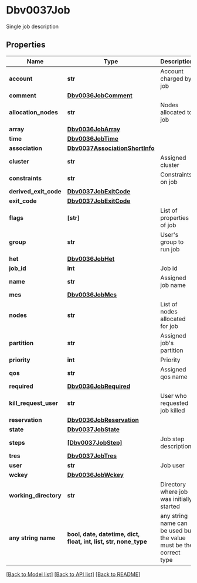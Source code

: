 # Dbv0037Job

Single job description

## Properties
Name | Type | Description | Notes
------------ | ------------- | ------------- | -------------
**account** | **str** | Account charged by job | [optional] 
**comment** | [**Dbv0036JobComment**](Dbv0036JobComment.md) |  | [optional] 
**allocation_nodes** | **str** | Nodes allocated to job | [optional] 
**array** | [**Dbv0036JobArray**](Dbv0036JobArray.md) |  | [optional] 
**time** | [**Dbv0036JobTime**](Dbv0036JobTime.md) |  | [optional] 
**association** | [**Dbv0037AssociationShortInfo**](Dbv0037AssociationShortInfo.md) |  | [optional] 
**cluster** | **str** | Assigned cluster | [optional] 
**constraints** | **str** | Constraints on job | [optional] 
**derived_exit_code** | [**Dbv0037JobExitCode**](Dbv0037JobExitCode.md) |  | [optional] 
**exit_code** | [**Dbv0037JobExitCode**](Dbv0037JobExitCode.md) |  | [optional] 
**flags** | **[str]** | List of properties of job | [optional] 
**group** | **str** | User&#39;s group to run job | [optional] 
**het** | [**Dbv0036JobHet**](Dbv0036JobHet.md) |  | [optional] 
**job_id** | **int** | Job id | [optional] 
**name** | **str** | Assigned job name | [optional] 
**mcs** | [**Dbv0036JobMcs**](Dbv0036JobMcs.md) |  | [optional] 
**nodes** | **str** | List of nodes allocated for job | [optional] 
**partition** | **str** | Assigned job&#39;s partition | [optional] 
**priority** | **int** | Priority | [optional] 
**qos** | **str** | Assigned qos name | [optional] 
**required** | [**Dbv0036JobRequired**](Dbv0036JobRequired.md) |  | [optional] 
**kill_request_user** | **str** | User who requested job killed | [optional] 
**reservation** | [**Dbv0036JobReservation**](Dbv0036JobReservation.md) |  | [optional] 
**state** | [**Dbv0037JobState**](Dbv0037JobState.md) |  | [optional] 
**steps** | [**[Dbv0037JobStep]**](Dbv0037JobStep.md) | Job step description | [optional] 
**tres** | [**Dbv0037JobTres**](Dbv0037JobTres.md) |  | [optional] 
**user** | **str** | Job user | [optional] 
**wckey** | [**Dbv0036JobWckey**](Dbv0036JobWckey.md) |  | [optional] 
**working_directory** | **str** | Directory where job was initially started | [optional] 
**any string name** | **bool, date, datetime, dict, float, int, list, str, none_type** | any string name can be used but the value must be the correct type | [optional]

[[Back to Model list]](../README.md#documentation-for-models) [[Back to API list]](../README.md#documentation-for-api-endpoints) [[Back to README]](../README.md)


